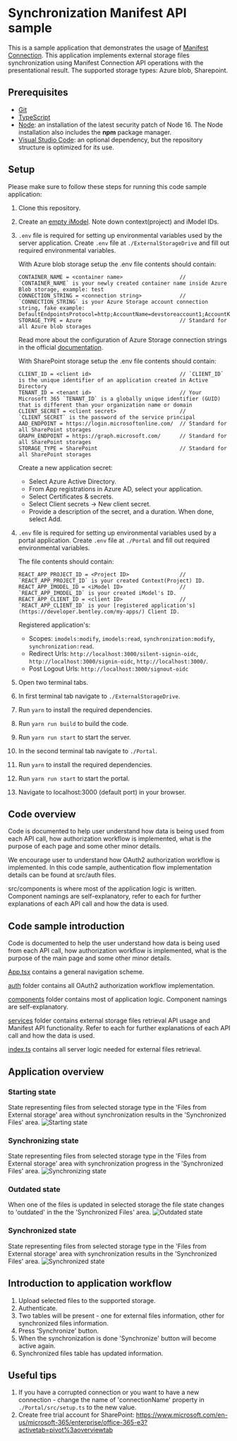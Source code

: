 # Synchronization Manifest API sample

This is a sample application that demonstrates the usage of [Manifest Connection](https://developer.bentley.com/apis/synchronization/operations/get-manifest-connection/). This application implements external storage files synchronization using Manifest Connection API operations with the presentational result. The supported storage types: Azure blob, Sharepoint.

## Prerequisites

- [Git](https://git-scm.com/)
- [TypeScript](https://www.typescriptlang.org/)
- [Node](https://nodejs.org/en/): an installation of the latest security patch of Node 16. The Node installation also includes the **npm** package manager.
- [Visual Studio Code](https://code.visualstudio.com/): an optional dependency, but the repository structure is optimized for its use.

## Setup

Please make sure to follow these steps for running this code sample application:

1.  Clone this repository.
1.  Create an [empty iModel](https://developer.bentley.com/my-imodels/). Note down context(project) and iModel IDs.
1.  `.env` file is required for setting up environmental variables used by the server application. Create `.env` file at `./ExternalStorageDrive` and fill out required environmental variables.

    With Azure blob storage setup the .env file contents should contain:

    ```
    CONTAINER_NAME = <container name>                  // `CONTAINER_NAME` is your newly created container name inside Azure Blob storage, example: test
    CONNECTION_STRING = <connection string>            // `CONNECTION_STRING` is your Azure Storage account connection string, fake example: DefaultEndpointsProtocol=http;AccountName=devstoreaccount1;AccountKey=Eby8vdM02xNOcqFlqUwJPLlmEtl6IFsuFq2UVErCz4I6tq/K1SZFPTOtr/KBHBeksoGMGw==;
    STORAGE_TYPE = Azure                               // Standard for all Azure blob storages
    ```

    Read more about the configuration of Azure Storage connection strings in the official [documentation](https://docs.microsoft.com/en-us/azure/storage/common/storage-configure-connection-string).

    With SharePoint storage setup the .env file contents should contain:

    ```
    CLIENT_ID = <client id>                            // `CLIENT_ID` is the unique identifier of an application created in Active Directory
    TENANT_ID = <tenant id>                            // Your Microsoft 365 `TENANT_ID` is a globally unique identifier (GUID) that is different than your organization name or domain
    CLIENT_SECRET = <client secret>                    // `CLIENT_SECRET` is the password of the service principal
    AAD_ENDPOINT = https://login.microsoftonline.com/  // Standard for all SharePoint storages
    GRAPH_ENDPOINT = https://graph.microsoft.com/      // Standard for all SharePoint storages
    STORAGE_TYPE = SharePoint                          // Standard for all SharePoint storages
    ```

    Create a new application secret:

    - Select Azure Active Directory.
    - From App registrations in Azure AD, select your application.
    - Select Certificates & secrets.
    - Select Client secrets -> New client secret.
    - Provide a description of the secret, and a duration. When done, select Add.

1.  `.env` file is required for setting up environmental variables used by a portal application. Create `.env` file at `./Portal` and fill out required environmental variables.

    The file contents should contain:

    ```
    REACT_APP_PROJECT_ID = <Project ID>                // `REACT_APP_PROJECT_ID` is your created Context(Project) ID.
    REACT_APP_IMODEL_ID = <iModel ID>                  // `REACT_APP_IMODEL_ID` is your created iModel's ID.
    REACT_APP_CLIENT_ID = <client ID>                  // `REACT_APP_CLIENT_ID` is your [registered application's](https://developer.bentley.com/my-apps/) Client ID.
    ```

    Registered application's:

    - Scopes: `imodels:modify`, `imodels:read`, `synchronization:modify`, `synchronization:read`.
    - Redirect Urls: `http://localhost:3000/silent-signin-oidc`, `http://localhost:3000/signin-oidc`, `http://localhost:3000/`.
    - Post Logout Urls: `http://localhost:3000/signout-oidc`

1.  Open two terminal tabs.
1.  In first terminal tab navigate to `./ExternalStorageDrive`.
1.  Run `yarn` to install the required dependencies.
1.  Run `yarn run build` to build the code.
1.  Run `yarn run start` to start the server.
1.  In the second terminal tab navigate to `./Portal`.
1.  Run `yarn` to install the required dependencies.
1.  Run `yarn run start` to start the portal.
1.  Navigate to localhost:3000 (default port) in your browser.

## Code overview

Code is documented to help user understand how data is being used from each API call, how authorization workflow is implemented, what is the purpose of each page and some other minor details.

We encourage user to understand how OAuth2 authorization workflow is implemented. In this code sample, authentication flow implementation details can be found at src/auth files.

src/components is where most of the application logic is written. Component namings are self-explanatory, refer to each for further explanations of each API call and how the data is used.

## Code sample introduction

Code is documented to help the user understand how data is being used from each API call, how authorization workflow is implemented, what is the purpose of the main page and some other minor details.

[App.tsx](./Portal/src/App.tsx) contains a general navigation scheme.

[auth](./Portal/src/auth) folder contains all OAuth2 authorization workflow implementation.

[components](./Portal/src/components) folder contains most of application logic. Component namings are self-explanatory.

[services](./Portal/src/services) folder contains external storage files retrieval API usage and Manifest API functionality. Refer to each for further explanations of each API call and how the data is used.

[index.ts](./ExternalStorageDrive/index.ts) contains all server logic needed for external files retrieval.

## Application overview

### Starting state

State representing files from selected storage type in the 'Files from External storage' area without synchronization results in the 'Synchronized Files' area.
![Starting state](img/State_starting.png)

### Synchronizing state

State representing files from selected storage type in the 'Files from External storage' area with synchronization progress in the 'Synchronized Files' area.
![Synchronizing state](img/State_synchronizing.png)

### Outdated state

When one of the files is updated in selected storage the file state changes to 'outdated' in the the 'Synchronized Files' area.
![Outdated state](img/State_outdated.png)

### Synchronized state

State representing files from selected storage type in the 'Files from External storage' area with synchronization results in the 'Synchronized Files' area.
![Synchronized state](img/State_synchronized.png)

## Introduction to application workflow

1.  Upload selected files to the supported storage.
1.  Authenticate.
1.  Two tables will be present - one for external files information, other for synchronized files information.
1.  Press 'Synchronize' button.
1.  When the synchronization is done 'Synchronize' button will become active again.
1.  Synchronized files table has updated information.

## Useful tips

1. If you have a corrupted connection or you want to have a new connection - change the name of 'connectionName' property in `./Portal/src/setup.ts` to the new value.
1. Create free trial account for SharePoint: https://www.microsoft.com/en-us/microsoft-365/enterprise/office-365-e3?activetab=pivot%3aoverviewtab
